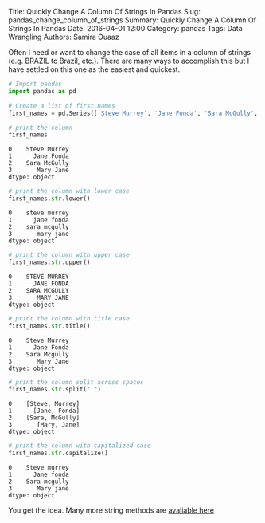 Title: Quickly Change A Column Of Strings In Pandas
Slug: pandas_change_column_of_strings
Summary: Quickly Change A Column Of Strings In Pandas
Date: 2016-04-01 12:00
Category:  pandas 
Tags: Data Wrangling
Authors: Samira Ouaaz


Often I need or want to change the case of all items in a column of strings (e.g. BRAZIL to Brazil, etc.). There are many ways to accomplish this but I have settled on this one as the easiest and quickest.


```python
# Import pandas
import pandas as pd

# Create a list of first names
first_names = pd.Series(['Steve Murrey', 'Jane Fonda', 'Sara McGully', 'Mary Jane'])
```


```python
# print the column
first_names
```




    0    Steve Murrey
    1      Jane Fonda
    2    Sara McGully
    3       Mary Jane
    dtype: object




```python
# print the column with lower case
first_names.str.lower()
```




    0    steve murrey
    1      jane fonda
    2    sara mcgully
    3       mary jane
    dtype: object




```python
# print the column with upper case
first_names.str.upper()
```




    0    STEVE MURREY
    1      JANE FONDA
    2    SARA MCGULLY
    3       MARY JANE
    dtype: object




```python
# print the column with title case
first_names.str.title()
```




    0    Steve Murrey
    1      Jane Fonda
    2    Sara Mcgully
    3       Mary Jane
    dtype: object




```python
# print the column split across spaces
first_names.str.split(" ")
```




    0    [Steve, Murrey]
    1      [Jane, Fonda]
    2    [Sara, McGully]
    3       [Mary, Jane]
    dtype: object




```python
# print the column with capitalized case
first_names.str.capitalize()
```




    0    Steve murrey
    1      Jane fonda
    2    Sara mcgully
    3       Mary jane
    dtype: object



You get the idea. Many more string methods are [avaliable here](https://docs.python.org/3.5/library/stdtypes.html#string-methods)
